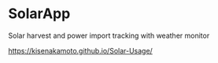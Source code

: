 # SolarApp
 Solar harvest and power import tracking with weather monitor
 
https://kisenakamoto.github.io/Solar-Usage/
